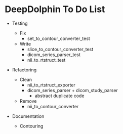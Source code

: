 # DeepDolphin To Do List

- Testing
    - Fix
        - set_to_contour_converter_test
    - Write
        - slice_to_contour_converter_test
        - dicom_series_parser_test
        - nii_to_rtstruct_test

- Refactoring
    - Clean
        - nii_to_rtstruct_exporter
        - dicom_series_parser + dicom_study_parser
            - abstract duplicate code
    - Remove 
        - nii_to_contour_converter
    
- Documentation
    - Contouring
